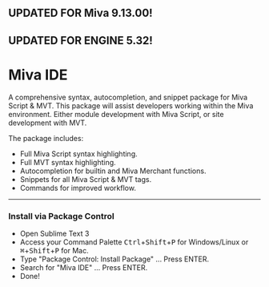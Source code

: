 ## UPDATED FOR Miva 9.13.00!

## UPDATED FOR ENGINE 5.32!

# Miva IDE
A comprehensive syntax, autocompletion, and snippet package for Miva Script & MVT. This package will assist developers working within the Miva environment. Either module development with Miva Script, or site development with MVT.

The package includes:
* Full Miva Script syntax highlighting.
* Full MVT syntax highlighting.
* Autocompletion for builtin and Miva Merchant functions.
* Snippets for all Miva Script & MVT tags.
* Commands for improved workflow.

---

### Install via Package Control
* Open Sublime Text 3
* Access your Command Palette <kbd>Ctrl</kbd>+<kbd>Shift</kbd>+<kbd>P</kbd> for Windows/Linux or <kbd>⌘</kbd>+<kbd>Shift</kbd>+<kbd>P</kbd> for Mac.
* Type "Package Control: Install Package" ... Press ENTER.
* Search for "Miva IDE" ... Press ENTER.
* Done!
